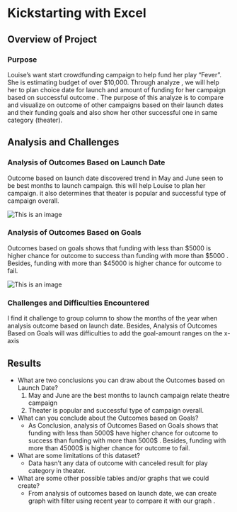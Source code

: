 # Kickstarting with Excel

## Overview of Project
### Purpose
Louise’s want start crowdfunding campaign to help fund her play “Fever”. She is estimating budget of over $10,000. Through analyze , we will help her to plan choice  date for launch and amount of funding for her campaign based on successful outcome . The purpose of this analyze is to compare and visualize on outcome of other campaigns based on their launch dates and their funding goals and also show her other successful one in same category (theater).

## Analysis and Challenges
### Analysis of Outcomes Based on Launch Date
 Outcome based on launch date discovered trend in May and June seen to be best months to launch campaign. this will help Louise to plan her campaign. it also determines that theater is popular and successful type of campaign overall.
 
 ![This is an image](https://github.com/NadaAdem/kickstarter-analysis/blob/main/Theater_Outcomes_vs_Launch.png)
 
### Analysis of Outcomes Based on Goals
Outcomes based on goals shows that funding with less than $5000 is higher chance for outcome to success than funding with more than $5000 . Besides, funding with more than $45000 is higher chance for outcome to fail.

![This is an image](https://github.com/NadaAdem/kickstarter-analysis/blob/main/Outcomes_vs_Goals.png)

### Challenges and Difficulties Encountered
I find it challenge to group column to show the months of the year when analysis  outcome based on launch date. Besides, Analysis of Outcomes Based on Goals will was difficulties to add the goal-amount ranges on the x-axis

## Results
- What are two conclusions you can draw about the Outcomes based on Launch Date?
  1. May and June are the best months to launch campaign relate theatre campaign
  2. Theater is popular and successful type of campaign overall.
- What can you conclude about the Outcomes based on Goals?
    - As Conclusion, analysis of Outcomes Based on Goals shows that funding with less than 5000$ have higher chance for outcome to success than funding with more than 5000$ . Besides, funding with  more than 45000$ is higher chance for outcome to fail.
- What are some limitations of this dataset?
    - Data hasn’t any data of outcome with canceled result for play category in theater.
- What are some other possible tables and/or graphs that we could create?
   - From analysis of outcomes based on launch date, we can create graph with  filter using  recent  year to compare it with our graph .
